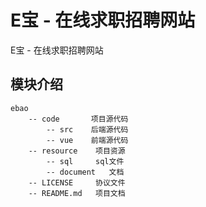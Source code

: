 # E宝 - 在线求职招聘网站
E宝 - 在线求职招聘网站

## 模块介绍

```
ebao
    -- code       项目源代码
        -- src    后端源代码
        -- vue    前端源代码
    -- resource    项目资源
        -- sql     sql文件
        -- document   文档
    -- LICENSE     协议文件
    -- README.md   项目文档
```